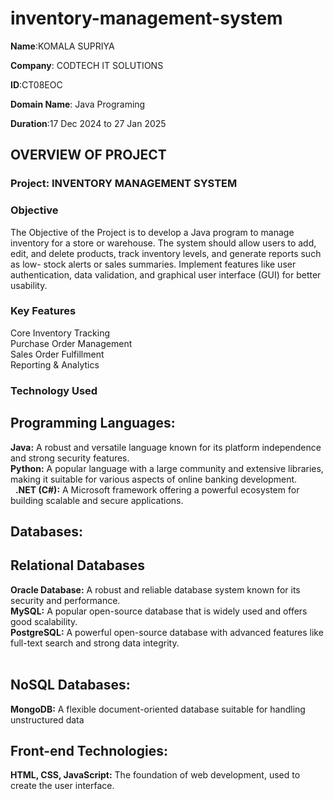# inventory-management-system
**Name**:KOMALA SUPRIYA

**Company**: CODTECH IT SOLUTIONS

**ID**:CT08EOC

**Domain Name**: Java Programing

**Duration**:17 Dec 2024 to 27 Jan 2025

## OVERVIEW OF PROJECT

### Project: INVENTORY MANAGEMENT SYSTEM
### Objective
The Objective of the Project is to develop a Java program to manage inventory for a store or warehouse. The system should
allow users to add, edit, and delete products, track inventory levels, and generate reports
such as low- stock alerts or sales summaries. Implement features like user authentication,
data validation, and graphical user interface (GUI) for better usability.
### Key Features
Core Inventory Tracking<br>
Purchase Order Management<br>
Sales Order Fulfillment<br>
Reporting & Analytics<br>
### Technology Used
## Programming Languages:
**Java:** A robust and versatile language known for its platform independence and strong security features.  <br> 
**Python:** A popular language with a large community and extensive libraries, making it suitable for various aspects of online banking development. <br>  
**.NET (C#):** A Microsoft framework offering a powerful ecosystem for building scalable and secure applications.<br>
## Databases:
## Relational Databases
**Oracle Database:** A robust and reliable database system known for its security and performance.<br>
**MySQL:** A popular open-source database that is widely used and offers good scalability.<br> 
**PostgreSQL:** A powerful open-source database with advanced features like full-text search and strong data integrity.<br>   
## NoSQL Databases:
**MongoDB:** A flexible document-oriented database suitable for handling unstructured data<br>
## Front-end Technologies:
**HTML, CSS, JavaScript:** The foundation of web development, used to create the user interface.<br>

 

